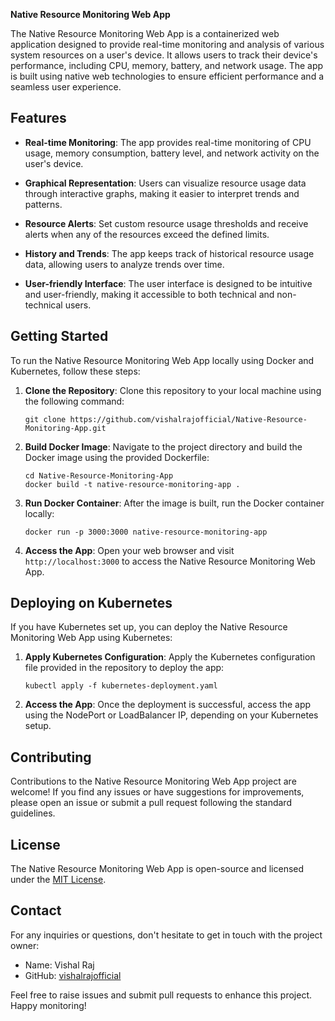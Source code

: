 **Native Resource Monitoring Web App**

The Native Resource Monitoring Web App is a containerized web application designed to provide real-time monitoring and analysis of various system resources on a user's device. It allows users to track their device's performance, including CPU, memory, battery, and network usage. The app is built using native web technologies to ensure efficient performance and a seamless user experience.

## Features

- **Real-time Monitoring**: The app provides real-time monitoring of CPU usage, memory consumption, battery level, and network activity on the user's device.

- **Graphical Representation**: Users can visualize resource usage data through interactive graphs, making it easier to interpret trends and patterns.

- **Resource Alerts**: Set custom resource usage thresholds and receive alerts when any of the resources exceed the defined limits.

- **History and Trends**: The app keeps track of historical resource usage data, allowing users to analyze trends over time.

- **User-friendly Interface**: The user interface is designed to be intuitive and user-friendly, making it accessible to both technical and non-technical users.

## Getting Started

To run the Native Resource Monitoring Web App locally using Docker and Kubernetes, follow these steps:

1. **Clone the Repository**: Clone this repository to your local machine using the following command:
   ```
   git clone https://github.com/vishalrajofficial/Native-Resource-Monitoring-App.git
   ```

2. **Build Docker Image**: Navigate to the project directory and build the Docker image using the provided Dockerfile:
   ```
   cd Native-Resource-Monitoring-App
   docker build -t native-resource-monitoring-app .
   ```

3. **Run Docker Container**: After the image is built, run the Docker container locally:
   ```
   docker run -p 3000:3000 native-resource-monitoring-app
   ```

4. **Access the App**: Open your web browser and visit `http://localhost:3000` to access the Native Resource Monitoring Web App.

## Deploying on Kubernetes

If you have Kubernetes set up, you can deploy the Native Resource Monitoring Web App using Kubernetes:

1. **Apply Kubernetes Configuration**: Apply the Kubernetes configuration file provided in the repository to deploy the app:
   ```
   kubectl apply -f kubernetes-deployment.yaml
   ```

2. **Access the App**: Once the deployment is successful, access the app using the NodePort or LoadBalancer IP, depending on your Kubernetes setup.

## Contributing

Contributions to the Native Resource Monitoring Web App project are welcome! If you find any issues or have suggestions for improvements, please open an issue or submit a pull request following the standard guidelines.

## License

The Native Resource Monitoring Web App is open-source and licensed under the [MIT License](https://github.com/vishalrajofficial/Native-Resource-Monitoring-App/blob/main/LICENSE).

## Contact

For any inquiries or questions, don't hesitate to get in touch with the project owner:
- Name: Vishal Raj
- GitHub: [vishalrajofficial](https://github.com/vishalrajofficial)

Feel free to raise issues and submit pull requests to enhance this project. Happy monitoring!
